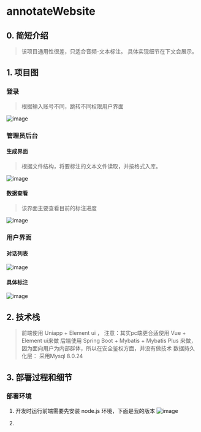 # annotateWebsite

## 0. 简短介绍

> 该项目通用性很差，只适合音频-文本标注。
> 具体实现细节在下文会展示。



## 1. 项目图
### 登录
> 根据输入账号不同，跳转不同权限用户界面

![image](https://github.com/code-manba/annotateWebsite/assets/57063392/45a15ab9-8c68-4578-a677-f13ee9dbeb0c)

### 管理员后台
#### 生成界面
> 根据文件结构，将要标注的文本文件读取，并按格式入库。

![image](https://github.com/code-manba/annotateWebsite/assets/57063392/291a2195-b392-4bd0-85e2-16e3698e86ed)


#### 数据查看
> 该界面主要查看目前的标注进度

![image](https://github.com/code-manba/annotateWebsite/assets/57063392/bebd238d-94c1-4610-8d05-a73957bca596)


### 用户界面
#### 对话列表
![image](https://github.com/code-manba/annotateWebsite/assets/57063392/4b40c5e2-bd6b-45cd-a09e-d033bcedd5f8)


#### 具体标注
![image](https://github.com/code-manba/annotateWebsite/assets/57063392/13d0ee9c-ca78-4cce-b918-130ea79fc422)




## 2. 技术栈

> 前端使用 Uniapp + Element ui  ，   注意：其实pc端更合适使用 Vue + Element ui来做
> 后端使用 Spring Boot + Mybatis + Mybatis Plus 来做， 因为面向用户为内部群体，所以在安全鉴权方面，并没有做技术
> 数据持久化层： 采用Mysql 8.0.24



## 3. 部署过程和细节

### 部署环境
1. 开发时运行前端需要先安装  node.js 环境，下面是我的版本
![image](https://github.com/code-manba/annotateWebsite/assets/57063392/8b37e4cc-b345-4dd4-8dce-0638fb234239)

2. 






















